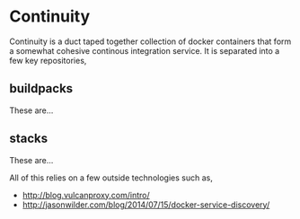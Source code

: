 Continuity
====

Continuity is a duct taped together collection of docker containers that form a somewhat cohesive continous integration service. It is separated into a few key repositories,

buildpacks
----

These are…

stacks
----

These are…

All of this relies on a few outside technologies such as,

* http://blog.vulcanproxy.com/intro/
* http://jasonwilder.com/blog/2014/07/15/docker-service-discovery/
